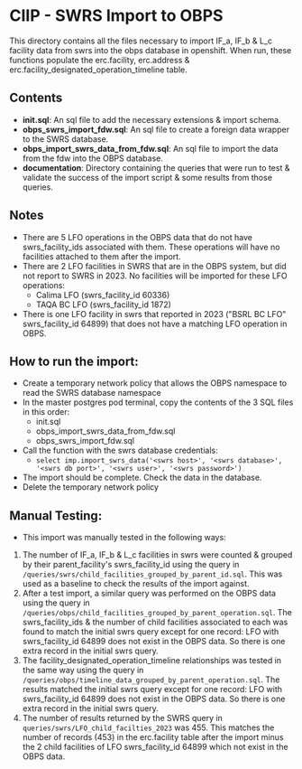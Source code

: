 # CIIP - SWRS Import to OBPS

This directory contains all the files necessary to import IF_a, IF_b & L_c facility data from swrs into the obps database in openshift. When run, these functions populate the erc.facility, erc.address & erc.facility_designated_operation_timeline table.

## Contents

- **init.sql**: An sql file to add the necessary extensions & import schema.
- **obps_swrs_import_fdw.sql**: An sql file to create a foreign data wrapper to the SWRS database.
- **obps_import_swrs_data_from_fdw.sql**: An sql file to import the data from the fdw into the OBPS database.
- **documentation**: Directory containing the queries that were run to test & validate the success of the import script & some results from those queries.

## Notes

- There are 5 LFO operations in the OBPS data that do not have swrs_facility_ids associated with them. These operations will have no facilities attached to them after the import.
- There are 2 LFO facilities in SWRS that are in the OBPS system, but did not report to SWRS in 2023. No facilities will be imported for these LFO operations:
  - Calima LFO (swrs_facility_id 60336)
  - TAQA BC LFO (swrs_facility_id 1872)
- There is one LFO facility in swrs that reported in 2023 ("BSRL BC LFO" swrs_facility_id 64899) that does not have a matching LFO operation in OBPS.

## How to run the import:

- Create a temporary network policy that allows the OBPS namespace to read the SWRS database namespace
- In the master postgres pod terminal, copy the contents of the 3 SQL files in this order:
  - init.sql
  - obps_import_swrs_data_from_fdw.sql
  - obps_swrs_import_fdw.sql
- Call the function with the swrs database credentials:
  - `select imp.import_swrs_data('<swrs host>', '<swrs database>', '<swrs db port>', '<swrs user>', '<swrs password>')`
- The import should be complete. Check the data in the database.
- Delete the temporary network policy

## Manual Testing:

- This import was manually tested in the following ways:

1. The number of IF_a, IF_b & L_c facilities in swrs were counted & grouped by their parent_facility's swrs_facility_id using the query in `/queries/swrs/child_facilities_grouped_by_parent_id.sql`. This was used as a baseline to check the results of the import against.
2. After a test import, a similar query was performed on the OBPS data using the query in `/queries/obps/child_facilities_grouped_by_parent_operation.sql`. The swrs_facility_ids & the number of child facilities associated to each was found to match the initial swrs query except for one record: LFO with swrs_facility_id 64899 does not exist in the OBPS data. So there is one extra record in the initial swrs query.
3. The facility_designated_operation_timeline relationships was tested in the same way using the query in `/queries/obps/timeline_data_grouped_by_parent_operation.sql`. The results matched the initial swrs query except for one record: LFO with swrs_facility_id 64899 does not exist in the OBPS data. So there is one extra record in the initial swrs query.
4. The number of results returned by the SWRS query in `queries/swrs/LFO_child_facilties_2023` was 455. This matches the number of records (453) in the erc.facility table after the import minus the 2 child facilities of LFO swrs_facility_id 64899 which not exist in the OBPS data.
